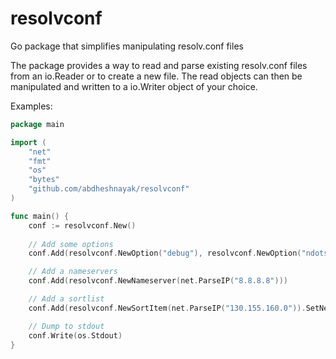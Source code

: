 # resolvconf

Go package that simplifies manipulating resolv.conf files

The package provides a way to read and parse existing resolv.conf files from an io.Reader or to create a new file. The read objects can then be manipulated and written to a io.Writer object of your choice. 

Examples:

```go
package main

import (
	"net"
	"fmt"
	"os"
	"bytes"
	"github.com/abdheshnayak/resolvconf"
)

func main() {
	conf := resolvconf.New()
	
	// Add some options
	conf.Add(resolvconf.NewOption("debug"), resolvconf.NewOption("ndots").Set(3))

	// Add a nameservers
	conf.Add(resolvconf.NewNameserver(net.ParseIP("8.8.8.8")))

	// Add a sortlist
	conf.Add(resolvconf.NewSortItem(net.ParseIP("130.155.160.0")).SetNetmask("255.255.240.0"))

	// Dump to stdout
	conf.Write(os.Stdout)
}
```
